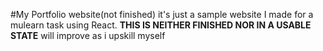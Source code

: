 #My Portfolio website(not finished)
it's just a sample website I made for a mulearn task using React.
**THIS IS NEITHER FINISHED NOR IN A USABLE STATE**
will improve as i upskill myself
